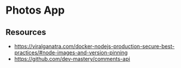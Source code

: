 # Photos App

## Resources

* https://viralganatra.com/docker-nodejs-production-secure-best-practices/#node-images-and-version-pinning
* https://github.com/dev-mastery/comments-api

